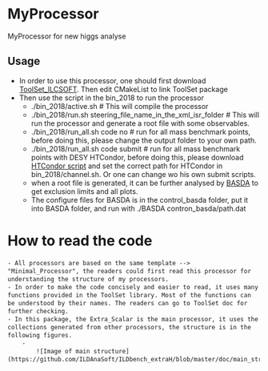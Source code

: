 # MyProcessor
MyProcessor for new higgs analyse

## Usage
  - In order to use this processor, one should first download [ToolSet_ILCSOFT](http://github.com/YancyW/ToolSet_ILCSOFT). Then edit CMakeList to link ToolSet package
  - Then use the script in the bin_2018 to run the processor
     - ./bin_2018/active.sh   # This will compile the processor 
     - ./bin_2018/run.sh steering_file_name_in_the_xml_isr_folder  # This will run the processor and generate a root file with some observables.
     - ./bin_2018/run_all.sh code no # run for all mass benchmark points, before doing this, please change the output folder to your own path.
     - ./bin_2018/run_all.sh code submit # run for all mass benchmark points with DESY HTCondor, before doing this, please download [HTCondor script](https://github.com/beyerja/RIOT-RunItOnhTcondor-) and set the correct path for
       HTCondor in bin_2018/channel.sh. Or one can change wo his own submit scripts.
     - when a root file is generated, it can be further analysed by [BASDA](http://github.com/YancyW/BASDA) to get exclusion limits and all plots.
     - The configure files for BASDA is in the control_basda folder, put it into BASDA folder, and run with ./BASDA contron_basda/path.dat

# How to read the code
	- All processors are based on the same template --> "Minimal_Processor", the readers could first read this processor for understanding the structure of my processors.
	- In order to make the code concisely and easier to read, it uses many functions provided in the ToolSet library. Most of the functions can be understood by their names. The readers can go to ToolSet doc for further checking.
	- In this package, the Extra_Scalar is the main processor, it uses the collections generated from other processors, the structure is in the following figures.
		- 
            ![Image of main structure](https://github.com/ILDAnaSoft/ILDbench_extraH/blob/master/doc/main_structure.png)
